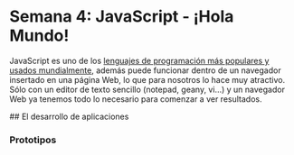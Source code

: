 # Semana 4: JavaScript - ¡Hola Mundo!

JavaScript es uno de los [lenguajes de programación más populares y usados mundialmente](http://pypl.github.io/PYPL.html), además puede funcionar dentro de un navegador insertado en una página Web, lo que para nosotros lo hace muy atractivo. Sólo con un editor de texto sencillo (notepad, geany, vi...) y un navegador Web ya tenemos todo lo necesario para comenzar a ver resultados.

## El desarrollo de aplicaciones

### Prototipos
